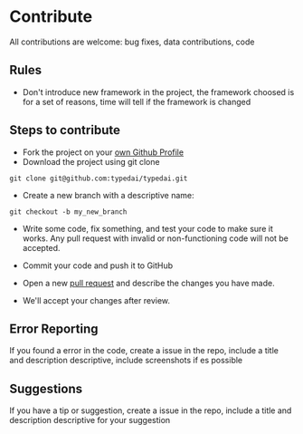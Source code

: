 # Contribute

All contributions are welcome: bug fixes, data contributions, code

## Rules

- Don't introduce new framework in the project, the framework choosed is for a
  set of reasons, time will tell if the framework is changed

## Steps to contribute

- Fork the project on your
  [own Github Profile](https://docs.github.com/es/get-started/quickstart/fork-a-repo)
- Download the project using git clone

```
git clone git@github.com:typedai/typedai.git
```

- Create a new branch with a descriptive name:

```
git checkout -b my_new_branch
```

- Write some code, fix something, and test your code to make sure it works. Any
  pull request with invalid or non-functioning code will not be accepted.

- Commit your code and push it to GitHub

- Open a new
  [pull request](https://docs.github.com/es/pull-requests/collaborating-with-pull-requests/proposing-changes-to-your-work-with-pull-requests/creating-a-pull-request)
  and describe the changes you have made.

- We'll accept your changes after review.

## Error Reporting

If you found a error in the code, create a issue in the repo, include a title
and description descriptive, include screenshots if es possible

## Suggestions

If you have a tip or suggestion, create a issue in the repo, include a title and
description descriptive for your suggestion
